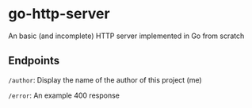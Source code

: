 # go-http-server

An basic (and incomplete) HTTP server implemented in Go from scratch

## Endpoints

`/author`: Display the name of the author of this project (me)

`/error`: An example 400 response
